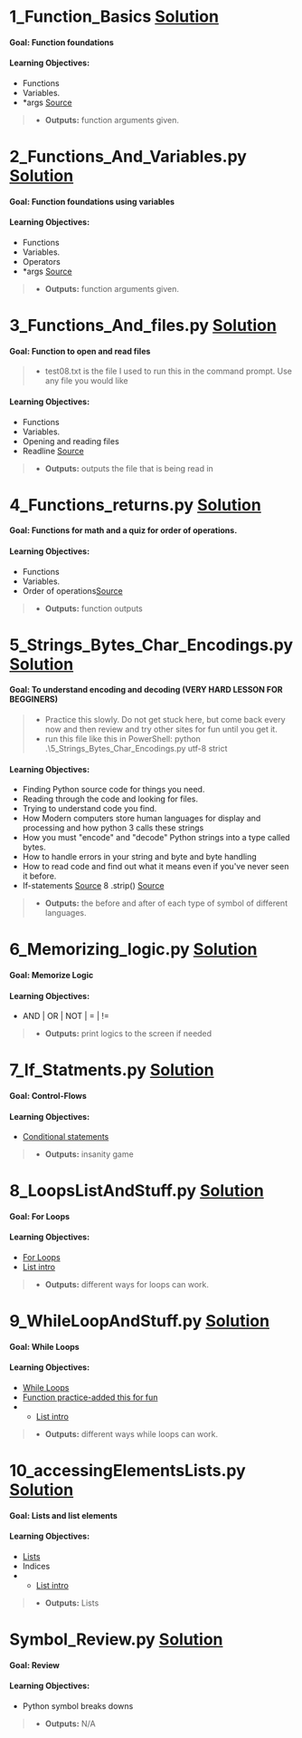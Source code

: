 # 1_Function_Basics [Solution](https://github.com/Jtrahan88/Python/blob/main/02.%20Functions%2C%20parameters%2Cmore%20loops%2C%20and%20dictionaries/1_Function_Basics.py)
#### Goal: Function foundations
#### Learning Objectives:
 * Functions
 * Variables.
 * *args [Source](https://docs.python.org/3.7/search.html?q=kwarg)
 > * **Outputs:** function arguments given.

# 2_Functions_And_Variables.py [Solution](https://github.com/Jtrahan88/Python/blob/main/02.%20Functions%2C%20parameters%2Cmore%20loops%2C%20and%20dictionaries/2_Functions_And_Variables.py)
#### Goal: Function foundations using variables
#### Learning Objectives:
 * Functions
 * Variables.
 * Operators
 * *args [Source](https://docs.python.org/3.7/search.html?q=kwarg)
 > * **Outputs:** function arguments given.
 
 
 # 3_Functions_And_files.py [Solution](https://github.com/Jtrahan88/Python/blob/main/02.%20Functions%2C%20parameters%2Cmore%20loops%2C%20and%20dictionaries/3_Functions_And_files.py)
#### Goal: Function to open and read files
> * test08.txt is the file I used to run this in the command prompt. Use any file you would like
#### Learning Objectives:
 * Functions
 * Variables.
 * Opening and reading files
 * Readline [Source](https://docs.python.org/3/library/readline.html)
 > * **Outputs:** outputs the file that is being read in


# 4_Functions_returns.py [Solution](https://github.com/Jtrahan88/Python/blob/main/02.%20Functions%2C%20parameters%2Cmore%20loops%2C%20and%20dictionaries/4_Functions_returns.py)
#### Goal: Functions for math and a quiz for order of operations.
#### Learning Objectives:
 * Functions
 * Variables.
 * Order of operations[Source](https://www.geeksforgeeks.org/python-invoking-functions-with-and-without-parentheses/)
 > * **Outputs:** function outputs
 
 # 5_Strings_Bytes_Char_Encodings.py [Solution](https://github.com/Jtrahan88/Python/blob/main/02.%20Functions%2C%20parameters%2Cmore%20loops%2C%20and%20dictionaries/5_Strings_Bytes_Char_Encodings.py)
#### Goal: To understand encoding and decoding (VERY HARD LESSON FOR BEGGINERS)
> * Practice this slowly. Do not get stuck here, but come back every now and then review and try other sites for fun until you get it.
> * run this file like this in PowerShell:  python .\5_Strings_Bytes_Char_Encodings.py utf-8 strict
#### Learning Objectives:
* Finding Python source code for things you need.
* Reading through the code and looking for files.
* Trying to understand code you find.
* How Modern computers store human languages for display and processing and how python 3 calls these strings
* How you must "encode" and "decode" Python strings into a type called bytes.
* How to handle errors in your string and byte and byte handling
* How to read code and find out what it means even if you've never seen it before.
* If-statements [Source](https://docs.python.org/3/tutorial/controlflow.html)
8 .strip() [Source](https://docs.python.org/3/library/stdtypes.html)
 > * **Outputs:** the before and after of each type of symbol of different languages. 
 
 # 6_Memorizing_logic.py [Solution](https://github.com/Jtrahan88/Python/blob/main/02.%20Functions%2C%20parameters%2Cmore%20loops%2C%20and%20dictionaries/6_Memorizing_logic.py)
#### Goal: Memorize Logic
#### Learning Objectives:
 * AND | OR | NOT | = | != 
 > * **Outputs:** print logics to the screen if needed
 
  # 7_If_Statments.py [Solution](https://github.com/Jtrahan88/Python/blob/main/02.%20Functions%2C%20parameters%2Cmore%20loops%2C%20and%20dictionaries/7_If_Statments.py)
#### Goal: Control-Flows
#### Learning Objectives:
 * [Conditional statements](https://docs.python.org/3/tutorial/controlflow.html)
 > * **Outputs:** insanity game
 
 
   # 8_LoopsListAndStuff.py [Solution](https://github.com/Jtrahan88/Python/blob/main/02.%20Functions%2C%20parameters%2Cmore%20loops%2C%20and%20dictionaries/8_LoopsListAndStuff.py)
#### Goal: For Loops
#### Learning Objectives:
 * [For Loops](https://python101.pythonlibrary.org/chapter5_loops.html)
 * [List intro](https://docs.python.org/3/tutorial/datastructures.html)
 > * **Outputs:** different ways for loops can work. 

   # 9_WhileLoopAndStuff.py [Solution](https://github.com/Jtrahan88/Python/blob/main/02.%20Functions%2C%20parameters%2Cmore%20loops%2C%20and%20dictionaries/9_WhileLoopAndStuff.py)
#### Goal: While Loops
#### Learning Objectives:
 * [While Loops]([https://python101.pythonlibrary.org/chapter5_loops.html](https://docs.python.org/3/reference/compound_stmts.html#the-while-statement))
 * [Function practice-added this for fun]([https://docs.python.org/3/tutorial/datastructures.html](https://docs.python.org/3/tutorial/controlflow.html#more-on-defining-functions))
 *  * [List intro](https://docs.python.org/3/tutorial/datastructures.html)
 > * **Outputs:** different ways while loops can work. 

   # 10_accessingElementsLists.py [Solution](https://github.com/Jtrahan88/Python/blob/main/02.%20Functions%2C%20parameters%2Cmore%20loops%2C%20and%20dictionaries/10_accessingElementsLists.py)
#### Goal: Lists and list elements
#### Learning Objectives:
 * [Lists](https://docs.python.org/3/tutorial/datastructures.html)
 * Indices
 *  * [List intro](https://docs.python.org/3/tutorial/datastructures.html)
 > * **Outputs:** Lists

   # Symbol_Review.py [Solution](https://github.com/Jtrahan88/Python/blob/main/02.%20Functions%2C%20parameters%2Cmore%20loops%2C%20and%20dictionaries/Review/Symbol_Review.py)
#### Goal: Review
#### Learning Objectives:
 * Python symbol breaks downs
 > * **Outputs:** N/A
